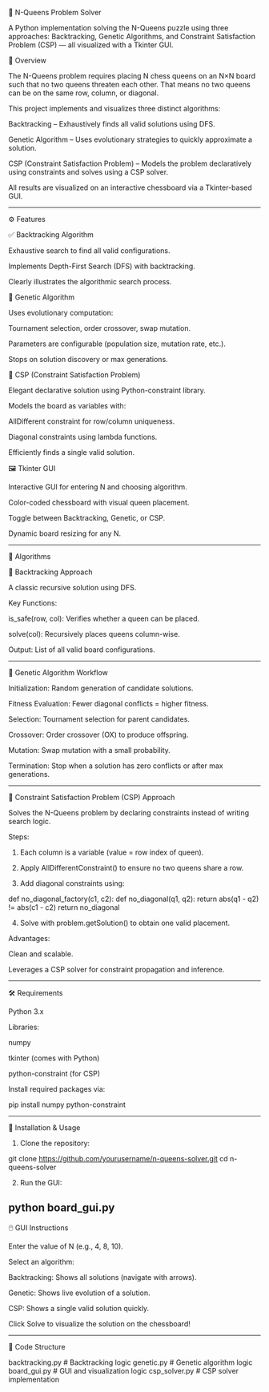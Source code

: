 
🧠 N-Queens Problem Solver

A Python implementation solving the N-Queens puzzle using three approaches: Backtracking, Genetic Algorithms, and Constraint Satisfaction Problem (CSP) — all visualized with a Tkinter GUI.

📖 Overview

The N-Queens problem requires placing N chess queens on an N×N board such that no two queens threaten each other. That means no two queens can be on the same row, column, or diagonal.

This project implements and visualizes three distinct algorithms:

Backtracking – Exhaustively finds all valid solutions using DFS.

Genetic Algorithm – Uses evolutionary strategies to quickly approximate a solution.

CSP (Constraint Satisfaction Problem) – Models the problem declaratively using constraints and solves using a CSP solver.


All results are visualized on an interactive chessboard via a Tkinter-based GUI.

---
⚙️ Features

✅ Backtracking Algorithm

Exhaustive search to find all valid configurations.

Implements Depth-First Search (DFS) with backtracking.

Clearly illustrates the algorithmic search process.

🧬 Genetic Algorithm

Uses evolutionary computation:

Tournament selection, order crossover, swap mutation.

Parameters are configurable (population size, mutation rate, etc.).

Stops on solution discovery or max generations.


🧩 CSP (Constraint Satisfaction Problem)

Elegant declarative solution using Python-constraint library.

Models the board as variables with:

AllDifferent constraint for row/column uniqueness.

Diagonal constraints using lambda functions.


Efficiently finds a single valid solution.


🖼️ Tkinter GUI

Interactive GUI for entering N and choosing algorithm.

Color-coded chessboard with visual queen placement.

Toggle between Backtracking, Genetic, or CSP.

Dynamic board resizing for any N.

---

🧠 Algorithms

🔁 Backtracking Approach

A classic recursive solution using DFS.

Key Functions:

is_safe(row, col): Verifies whether a queen can be placed.

solve(col): Recursively places queens column-wise.


Output: List of all valid board configurations.

---

🧬 Genetic Algorithm Workflow

Initialization: Random generation of candidate solutions.

Fitness Evaluation: Fewer diagonal conflicts = higher fitness.

Selection: Tournament selection for parent candidates.

Crossover: Order crossover (OX) to produce offspring.

Mutation: Swap mutation with a small probability.

Termination: Stop when a solution has zero conflicts or after max generations.

---

🧩 Constraint Satisfaction Problem (CSP) Approach

Solves the N-Queens problem by declaring constraints instead of writing search logic.

Steps:

1. Each column is a variable (value = row index of queen).


2. Apply AllDifferentConstraint() to ensure no two queens share a row.


3. Add diagonal constraints using:



def no_diagonal_factory(c1, c2):
    def no_diagonal(q1, q2):
        return abs(q1 - q2) != abs(c1 - c2)
    return no_diagonal

4. Solve with problem.getSolution() to obtain one valid placement.

Advantages:

Clean and scalable.

Leverages a CSP solver for constraint propagation and inference.

---

🛠️ Requirements

Python 3.x

Libraries:

numpy

tkinter (comes with Python)

python-constraint (for CSP)



Install required packages via:

pip install numpy python-constraint


---

🚀 Installation & Usage

1. Clone the repository:



git clone https://github.com/yourusername/n-queens-solver.git
cd n-queens-solver

2. Run the GUI:

python board_gui.py
---

🖱️ GUI Instructions

Enter the value of N (e.g., 4, 8, 10).

Select an algorithm:

Backtracking: Shows all solutions (navigate with arrows).

Genetic: Shows live evolution of a solution.

CSP: Shows a single valid solution quickly.


Click Solve to visualize the solution on the chessboard!

---

📄 Code Structure

backtracking.py   # Backtracking logic
genetic.py     # Genetic algorithm logic
board_gui.py         # GUI and visualization logic
csp_solver.py       # CSP solver implementation

